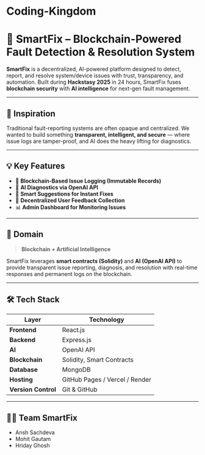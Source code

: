 # Coding-Kingdom
# 🚀 SmartFix – Blockchain-Powered Fault Detection & Resolution System

**SmartFix** is a decentralized, AI-powered platform designed to detect, report, and resolve system/device issues with trust, transparency, and automation. Built during **Hackstasy 2025** in 24 hours, SmartFix fuses **blockchain security** with **AI intelligence** for next-gen fault management.

---

## 🧠 Inspiration
Traditional fault-reporting systems are often opaque and centralized. We wanted to build something **transparent, intelligent, and secure** — where issue logs are tamper-proof, and AI does the heavy lifting for diagnostics.

---

## 💡 Key Features
- 🔗 **Blockchain-Based Issue Logging (Immutable Records)**
- 🤖 **AI Diagnostics via OpenAI API**
- 🧠 **Smart Suggestions for Instant Fixes**
- 💬 **Decentralized User Feedback Collection**
- 📊 **Admin Dashboard for Monitoring Issues**

---

## 🔧 Domain

> **Blockchain + Artificial Intelligence**

SmartFix leverages **smart contracts (Solidity)** and **AI (OpenAI API)** to provide transparent issue reporting, diagnosis, and resolution with real-time responses and permanent logs on the blockchain.

---

## 🛠️ Tech Stack

| Layer        | Technology                    |
|--------------|-------------------------------|
| **Frontend** | React.js                      |
| **Backend**  | Express.js                    |
| **AI**       | OpenAI API                    |
| **Blockchain** | Solidity, Smart Contracts   |
| **Database** | MongoDB                       |
| **Hosting**  | GitHub Pages / Vercel / Render|
| **Version Control** | Git & GitHub           |

---

## 👨‍💻 Team SmartFix

- Ansh Sachdeva  
- Mohit Gautam  
- Hriday Ghosh
